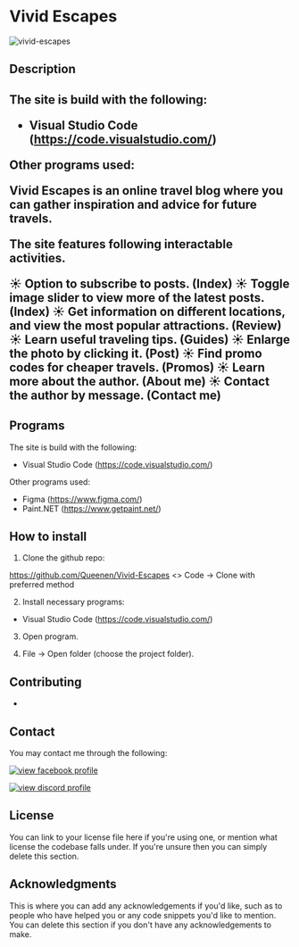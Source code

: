 <h1>Vivid Escapes</h1>

<img src="https://i.ibb.co/93wv2qm/vivid-escapes.png" alt="vivid-escapes" border="0">

<h2>Description<h2>

The site is build with the following:

- Visual Studio Code (https://code.visualstudio.com/)

Other programs used:

Vivid Escapes is an online travel blog where you can gather inspiration and advice for future travels.

The site features following interactable activities.

☀️ Option to subscribe to posts. (Index)
☀️ Toggle image slider to view more of the latest posts. (Index)
☀️ Get information on different locations, and view the most popular attractions. (Review)
☀️ Learn useful traveling tips. (Guides)
☀️ Enlarge the photo by clicking it. (Post)
☀️ Find promo codes for cheaper travels. (Promos)
☀️ Learn more about the author. (About me)
☀️ Contact the author by message. (Contact me)

<h2>Programs</h2>

The site is build with the following:

- Visual Studio Code (https://code.visualstudio.com/)

Other programs used:

- Figma (https://www.figma.com/)
- Paint.NET (https://www.getpaint.net/)

<h2>How to install</h2>

1. Clone the github repo:

https://github.com/Queenen/Vivid-Escapes
<> Code -> Clone with preferred method

2. Install necessary programs:

- Visual Studio Code (https://code.visualstudio.com/)

3. Open program.

4. File -> Open folder (choose the project folder).

<h2>Contributing</h2>

-

<h2>Contact</h2>

You may contact me through the following:

<a href="https://www.facebook.com/profile.php?id=100074747406376"><img src="https://i.ibb.co/mRhmfHQ/facebook-1.png" alt="view facebook profile" border="0"></a>

<a href="https://discordapp.com/users/745913715898974268"><img src="https://i.ibb.co/yWFBzKJ/discord-1.png" alt="view discord profile" border="0"></a>

## License

You can link to your license file here if you're using one, or mention what license the codebase falls under. If you're unsure then you can simply delete this section.

## Acknowledgments

This is where you can add any acknowledgements if you'd like, such as to people who have helped you or any code snippets you'd like to mention. You can delete this section if you don't have any acknowledgements to make.
